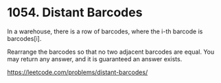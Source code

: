 # 1054. Distant Barcodes

In a warehouse, there is a row of barcodes, where the i-th barcode is barcodes[i].

Rearrange the barcodes so that no two adjacent barcodes are equal.  You may return any answer, and it is guaranteed an answer exists.

<https://leetcode.com/problems/distant-barcodes/>
